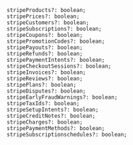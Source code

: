 	stripeProducts?: boolean;
	stripePrices?: boolean;
	stripeCustomers?: boolean;
	stripeSubscriptions?: boolean;
	stripeCoupons?: boolean;
	stripePromotionCodes?: boolean;
	stripePayouts?: boolean;
	stripeRefunds?: boolean;
	stripePaymentIntents?: boolean;
	stripeCheckoutSessions?: boolean;
	stripeInvoices?: boolean;
	stripeReviews?: boolean;
	stripePlans?: boolean;
	stripeDisputes?: boolean;
	stripeEarlyFraudWarnings?: boolean;
	stripeTaxIds?: boolean;
	stripeSetupIntents?: boolean;
	stripeCreditNotes?: boolean;
	stripeCharges?: boolean;
	stripePaymentMethods?: boolean;
	stripeSubscriptionschedules?: boolean;